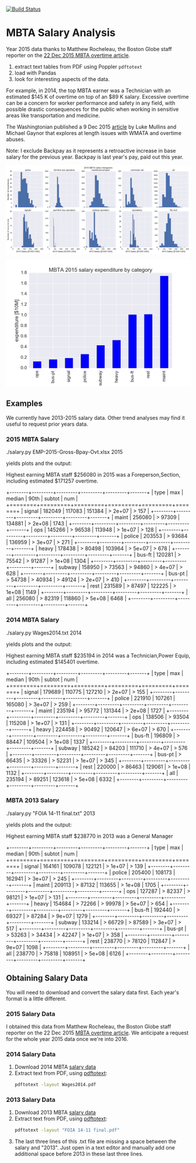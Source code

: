 [![Build Status](https://travis-ci.com/scivision/mbta_salary.svg?branch=master)](https://travis-ci.com/scivision/mbta_salary)

# MBTA Salary Analysis

Year 2015 data thanks to Matthew Rocheleau, the Boston Globe staff reporter on the 
[22 Dec 2015 MBTA overtime article](http://www.bostonglobe.com/2015/12/21/mbta-employees-who-will-make-more-than-this-year/u6BUkDr6EawQ7dlHx9bZQP/story.html).

1. extract text tables from PDF using Poppler `pdftotext`
2. load with Pandas
3. look for interesting aspects of the data.

For example, in 2014, the top MBTA earner was a Technician with an
estimated $145 K of overtime on top of an $89 K salary. Excessive
overtime can be a concern for worker performance and safety in any
field, with possible drastic consequences for the public when working in
sensitive areas like transportation and medicine.

The Washingtonian published a 9 Dec 2015
[article](http://www.washingtonian.com/blogs/capitalcomment/transportation/why-does-metro-suck-dangerous-accidents-escalator-outages.php)
by Luke Mullins and Michael Gaynor that explores at length issues with WMATA and overtime abuses.

Note: I exclude Backpay as it represents a retroactive increase in base salary for the previous year. 
Backpay is last year's pay, paid out this year.


![MBTA salary histogram by category](plots/2015hist.png)

![MBTA salary by category](plots/2015cat.png)

## Examples

We currently have 2013-2015 salary data. Other trend analyses may find
it useful to request prior years data.

### 2015 MBTA Salary

./salary.py EMP-2015-Gross-Bpay-Ovt.xlsx 2015

yields plots and the output:

Highest earning MBTA staff $256080 in 2015 was a Foreperson,Section,
including estimated $171257 overtime.

+--------+---------+---------+---------+---------+-------+
| type   | max     | median  | 90th    | subtot  | num   |
+========+=========+=========+=========+=========+=======+
| signal | 182049  | 117083  | 151384  | > 2e+07 | > 157 |
+--------+---------+---------+---------+---------+-------+
| maint  | 256080  | > 97309 | 134881  | > 2e+08 | 1743  |
+--------+---------+---------+---------+---------+-------+
| ops    | 145266  | > 96538 | 113948  | > 1e+07 | > 128 |
+--------+---------+---------+---------+---------+-------+
| police | 203553  | > 93684 | 136959  | > 3e+07 | > 271 |
+--------+---------+---------+---------+---------+-------+
| heavy  | 178438  | > 80498 | 103964  | > 5e+07 | > 678 |
+--------+---------+---------+---------+---------+-------+
| bus-ft | 120281  | > 75542 | > 91287 | > 1e+08 | 1304  |
+--------+---------+---------+---------+---------+-------+
| subway | 158950  | > 73563 | > 94860 | > 4e+07 | > 628 |
+--------+---------+---------+---------+---------+-------+
| bus-pt | > 54738 | > 40934 | > 49124 | > 2e+07 | > 410 |
+--------+---------+---------+---------+---------+-------+
| rest   | 231589  | > 87497 | 122225  | > 1e+08 | 1149  |
+--------+---------+---------+---------+---------+-------+
| all    | 256080  | > 82319 | 118860  | > 5e+08 | 6468  |
+--------+---------+---------+---------+---------+-------+

### 2014 MBTA Salary

./salary.py Wages2014.txt 2014

yields plots and the output:

Highest earning MBTA staff $235194 in 2014 was a Technician,Power
Equip, including estimated $145401 overtime.

+--------+---------+---------+---------+---------+-------+
| type   | max     | median  | 90th    | subtot  | num   |
+========+=========+=========+=========+=========+=======+
| signal | 179689  | 110775  | 127210  | > 2e+07 | > 155 |
+--------+---------+---------+---------+---------+-------+
| police | 221910  | 107261  | 165080  | > 3e+07 | > 259 |
+--------+---------+---------+---------+---------+-------+
| maint  | 235194  | > 95772 | 131344  | > 2e+08 | 1727  |
+--------+---------+---------+---------+---------+-------+
| ops    | 138506  | > 93504 | 115208  | > 1e+07 | > 131 |
+--------+---------+---------+---------+---------+-------+
| heavy  | 224458  | > 90492 | 120647  | > 6e+07 | > 670 |
+--------+---------+---------+---------+---------+-------+
| bus-ft | 196809  | > 88447 | 109504  | > 1e+08 | 1337  |
+--------+---------+---------+---------+---------+-------+
| subway | 185242  | > 84203 | 111710  | > 4e+07 | > 576 |
+--------+---------+---------+---------+---------+-------+
| bus-pt | > 66435 | > 33326 | > 52231 | > 1e+07 | > 345 |
+--------+---------+---------+---------+---------+-------+
| rest   | 220000  | > 86463 | 129061  | > 1e+08 | 1132  |
+--------+---------+---------+---------+---------+-------+
| all    | 235194  | > 89251 | 123618  | > 5e+08 | 6332  |
+--------+---------+---------+---------+---------+-------+

### MBTA 2013 Salary

./salary.py "FOIA 14-11 final.txt" 2013

yields plots and the output:

Highest earning MBTA staff $238770 in 2013 was a General Manager

+--------+---------+---------+---------+---------+-------+
| type   | max     | median  | 90th    | subtot  | num   |
+========+=========+=========+=========+=========+=======+
| signal | 164161  | 109078  | 122121  | > 1e+07 | > 139 |
+--------+---------+---------+---------+---------+-------+
| police | 205400  | 108173  | 162941  | > 3e+07 | > 245 |
+--------+---------+---------+---------+---------+-------+
| maint  | 209113  | > 87132 | 113655  | > 1e+08 | 1705  |
+--------+---------+---------+---------+---------+-------+
| ops    | 127287  | > 82337 | > 98121 | > 1e+07 | > 131 |
+--------+---------+---------+---------+---------+-------+
| heavy  | 154684  | > 72266 | > 99978 | > 5e+07 | > 654 |
+--------+---------+---------+---------+---------+-------+
| bus-ft | 192440  | > 69327 | > 87284 | > 9e+07 | 1279  |
+--------+---------+---------+---------+---------+-------+
| subway | 133214  | > 66729 | > 87589 | > 3e+07 | > 517 |
+--------+---------+---------+---------+---------+-------+
| bus-pt | > 53263 | > 34434 | > 42247 | > 1e+07 | > 358 |
+--------+---------+---------+---------+---------+-------+
| rest   | 238770  | > 78120 | 112847  | > 9e+07 | 1098  |
+--------+---------+---------+---------+---------+-------+
| all    | 238770  | > 75818 | 108951  | > 5e+08 | 6126  |
+--------+---------+---------+---------+---------+-------+

## Obtaining Salary Data

You will need to download and convert the salary data first. 
Each year's format is a little different.

### 2015 Salary Data

I obtained this data from Matthew Rocheleau, the Boston Globe staff reporter on the 22 Dec 2015 
[MBTA overtime article](http://www.bostonglobe.com/2015/12/21/mbta-employees-who-will-make-more-than-this-year/u6BUkDr6EawQ7dlHx9bZQP/story.html).
We anticipate a request for the whole year 2015 data once we're into 2016.

### 2014 Salary Data

1.  Download 2014 MBTA 
    [salary data](http://www.mbta.com/uploadedfiles/Smart_Forms/News,_Events_and_Press_Releases/Wages2014.pdf)
2.  Extract text from PDF, using
    [pdftotext](https://en.wikipedia.org/wiki/Poppler_%28software%29#poppler-utils):
    ```sh
    pdftotext -layout Wages2014.pdf
    ```

### 2013 Salary Data

1.  Download 2013 MBTA 
    [salary data](http://www.mbta.com/uploadedfiles/Smart_Forms/News,_Events_and_Press_Releases/FOIA%2014-11%20final.pdf)
2.  Extract text from PDF, using
    [pdftotext](https://en.wikipedia.org/wiki/Poppler_%28software%29#poppler-utils):
    ```sh
    pdftotext -layout "FOIA 14-11 final.pdf"
    ```
3. The last three lines of this .txt file are missing a space between the salary and "2013". 
   Just open in a text editor and manually add one additional space before 2013 in these last three lines.
